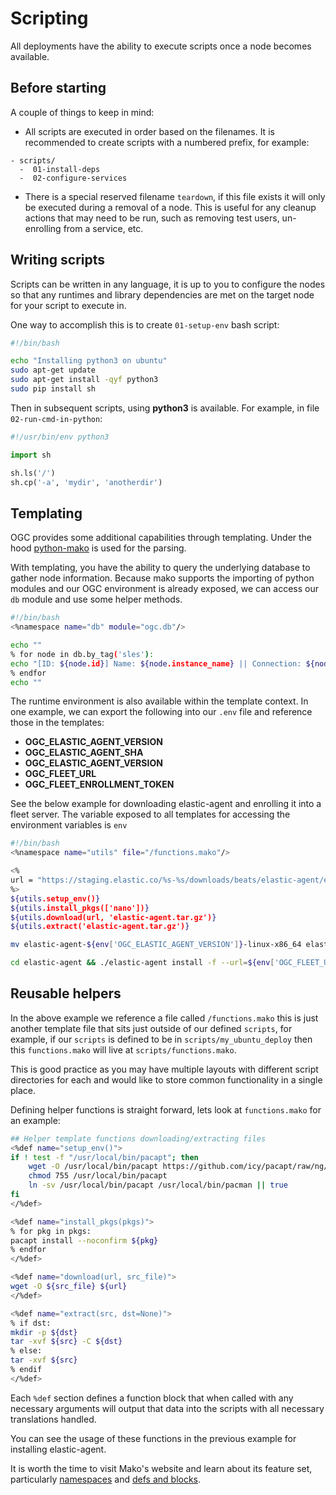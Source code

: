 # Scripting

All deployments have the ability to execute scripts once a node becomes available.

## Before starting

A couple of things to keep in mind:

- All scripts are executed in order based on the filenames. It is recommended to create scripts with a numbered prefix, for example:

```
- scripts/
  -  01-install-deps
  -  02-configure-services
```

- There is a special reserved filename `teardown`, if this file exists it will only be executed during a removal of a node. This is useful for any cleanup actions that may need to be run, such as removing test users, un-enrolling from a service, etc.

## Writing scripts

Scripts can be written in any language, it is up to you to configure the nodes so that any runtimes and library dependencies are met on the target node for your script to execute in. 

One way to accomplish this is to create `01-setup-env` bash script:

```bash
#!/bin/bash

echo "Installing python3 on ubuntu"
sudo apt-get update
sudo apt-get install -qyf python3
sudo pip install sh
```

Then in subsequent scripts, using **python3** is available. For example, in file `02-run-cmd-in-python`:

```python
#!/usr/bin/env python3

import sh

sh.ls('/')
sh.cp('-a', 'mydir', 'anotherdir')
```

## Templating

OGC provides some additional capabilities through templating. Under the hood [python-mako](https://www.makotemplates.org/) is used for the parsing.

With templating, you have the ability to query the underlying database to gather node information. Because mako supports the importing of python modules and our OGC environment is already exposed, we can access our `db` module and use some helper methods.

```bash
#!/bin/bash
<%namespace name="db" module="ogc.db"/>

echo ""
% for node in db.by_tag('sles'):
echo "[ID: ${node.id}] Name: ${node.instance_name} || Connection: ${node.username}@${node.public_ip} || Provider: ${node.provider}"
% endfor
echo ""
```

The runtime environment is also available within the template context. In one example, we can export the following into our `.env` file and reference those in the templates:

- **OGC_ELASTIC_AGENT_VERSION**
- **OGC_ELASTIC_AGENT_SHA**
- **OGC_ELASTIC_AGENT_VERSION**
- **OGC_FLEET_URL**
- **OGC_FLEET_ENROLLMENT_TOKEN** 

See the below example for downloading elastic-agent and enrolling it into a fleet server. The variable exposed to all templates for accessing the environment variables is `env`

```bash
#!/bin/bash
<%namespace name="utils" file="/functions.mako"/>

<%
url = "https://staging.elastic.co/%s-%s/downloads/beats/elastic-agent/elastic-agent-%s-linux-x86_64.tar.gz" % (env['OGC_ELASTIC_AGENT_VERSION'], env['OGC_ELASTIC_AGENT_SHA'], env['OGC_ELASTIC_AGENT_VERSION'])
%>
${utils.setup_env()}
${utils.install_pkgs(['nano'])}
${utils.download(url, 'elastic-agent.tar.gz')}
${utils.extract('elastic-agent.tar.gz')}

mv elastic-agent-${env['OGC_ELASTIC_AGENT_VERSION']}-linux-x86_64 elastic-agent

cd elastic-agent && ./elastic-agent install -f --url=${env['OGC_FLEET_URL']} --enrollment-token=${env['OGC_FLEET_ENROLLMENT_TOKEN']}
```

## Reusable helpers

In the above example we reference a file called `/functions.mako` this is just another template file that sits just outside of our defined `scripts`, for example, if our `scripts` is defined to be in `scripts/my_ubuntu_deploy` then this `functions.mako` will live at `scripts/functions.mako`. 

This is good practice as you may have multiple layouts with different script directories for each and would like to store common functionality in a single place.

Defining helper functions is straight forward, lets look at `functions.mako` for an example:

```bash
## Helper template functions downloading/extracting files
<%def name="setup_env()">
if ! test -f "/usr/local/bin/pacapt"; then
    wget -O /usr/local/bin/pacapt https://github.com/icy/pacapt/raw/ng/pacapt
    chmod 755 /usr/local/bin/pacapt
    ln -sv /usr/local/bin/pacapt /usr/local/bin/pacman || true
fi
</%def>

<%def name="install_pkgs(pkgs)">
% for pkg in pkgs:
pacapt install --noconfirm ${pkg}
% endfor
</%def>

<%def name="download(url, src_file)">
wget -O ${src_file} ${url}
</%def>

<%def name="extract(src, dst=None)">
% if dst:
mkdir -p ${dst}
tar -xvf ${src} -C ${dst}
% else:
tar -xvf ${src}
% endif
</%def>
```

Each `%def` section defines a function block that when called with any necessary arguments will output that data into the scripts with all necessary translations handled.

You can see the usage of these functions in the previous example for installing elastic-agent.

It is worth the time to visit Mako's website and learn about its feature set, particularly [namespaces](https://docs.makotemplates.org/en/latest/namespaces.html) and [defs and blocks](https://docs.makotemplates.org/en/latest/defs.html).